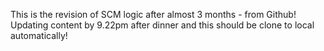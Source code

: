 This is the revision of SCM logic after almost 3 months - from Github!
Updating content by 9.22pm after dinner and this should be clone to local automatically!
